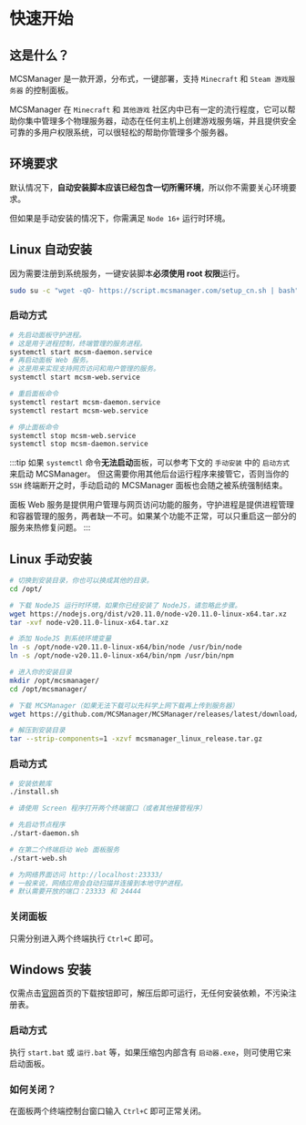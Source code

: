 # 快速开始

## 这是什么？

MCSManager 是一款开源，分布式，一键部署，支持 `Minecraft` 和 `Steam 游戏服务器` 的控制面板。

MCSManager 在 `Minecraft` 和 `其他游戏` 社区内中已有一定的流行程度，它可以帮助你集中管理多个物理服务器，动态在任何主机上创建游戏服务端，并且提供安全可靠的多用户权限系统，可以很轻松的帮助你管理多个服务器。

## 环境要求

默认情况下，**自动安装脚本应该已经包含一切所需环境**，所以你不需要关心环境要求。

但如果是手动安装的情况下，你需满足 `Node 16+` 运行时环境。

## Linux 自动安装

因为需要注册到系统服务，一键安装脚本**必须使用 root 权限**运行。

```bash
sudo su -c "wget -qO- https://script.mcsmanager.com/setup_cn.sh | bash"
```

### 启动方式

```bash
# 先启动面板守护进程。
# 这是用于进程控制，终端管理的服务进程。
systemctl start mcsm-daemon.service
# 再启动面板 Web 服务。
# 这是用来实现支持网页访问和用户管理的服务。
systemctl start mcsm-web.service

# 重启面板命令
systemctl restart mcsm-daemon.service
systemctl restart mcsm-web.service

# 停止面板命令
systemctl stop mcsm-web.service
systemctl stop mcsm-daemon.service

```

:::tip
如果 `systemctl` 命令**无法启动**面板，可以参考下文的 `手动安装` 中的 `启动方式` 来启动 MCSManager。
但这需要你用其他后台运行程序来接管它，否则当你的 `SSH` 终端断开之时，手动启动的 MCSManager 面板也会随之被系统强制结束。

面板 Web 服务是提供用户管理与网页访问功能的服务，守护进程是提供进程管理和容器管理的服务，两者缺一不可。如果某个功能不正常，可以只重启这一部分的服务来热修复问题。
:::

## Linux 手动安装

```bash
# 切换到安装目录，你也可以换成其他的目录。
cd /opt/

# 下载 NodeJS 运行时环境，如果你已经安装了 NodeJS，请忽略此步骤。
wget https://nodejs.org/dist/v20.11.0/node-v20.11.0-linux-x64.tar.xz
tar -xvf node-v20.11.0-linux-x64.tar.xz

# 添加 NodeJS 到系统环境变量
ln -s /opt/node-v20.11.0-linux-x64/bin/node /usr/bin/node
ln -s /opt/node-v20.11.0-linux-x64/bin/npm /usr/bin/npm

# 进入你的安装目录
mkdir /opt/mcsmanager/
cd /opt/mcsmanager/

# 下载 MCSManager（如果无法下载可以先科学上网下载再上传到服务器）
wget https://github.com/MCSManager/MCSManager/releases/latest/download/mcsmanager_linux_release.tar.gz

# 解压到安装目录
tar --strip-components=1 -xzvf mcsmanager_linux_release.tar.gz

```

### 启动方式

```bash
# 安装依赖库
./install.sh

# 请使用 Screen 程序打开两个终端窗口（或者其他接管程序）

# 先启动节点程序
./start-daemon.sh

# 在第二个终端启动 Web 面板服务
./start-web.sh

# 为网络界面访问 http://localhost:23333/
# 一般来说，网络应用会自动扫描并连接到本地守护进程。
# 默认需要开放的端口：23333 和 24444
```

### 关闭面板

只需分别进入两个终端执行 `Ctrl+C` 即可。

## Windows 安装

仅需点击[官网](https://mcsmanager.com/)首页的下载按钮即可，解压后即可运行，无任何安装依赖，不污染注册表。

### 启动方式

执行 `start.bat` 或 `运行.bat` 等，如果压缩包内部含有 `启动器.exe`，则可使用它来启动面板。

### 如何关闭？

在面板两个终端控制台窗口输入 `Ctrl+C` 即可正常关闭。
